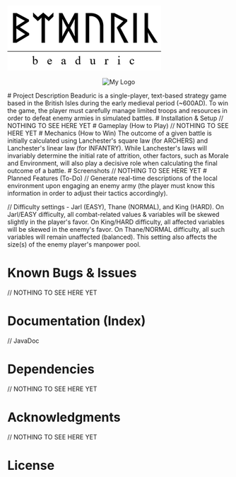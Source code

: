 ![Logo](src/resources/logo.png)
<p align="center">
  <img src="logo.png" alt="My Logo">
</p>
# Project Description
Beaduric is a single-player, text-based strategy game based in the British Isles during the early medieval period (~600AD). To win the game, the player must carefully manage limited troops and resources in order to defeat enemy armies in simulated battles.
# Installation & Setup
// NOTHING TO SEE HERE YET
# Gameplay (How to Play)
// NOTHING TO SEE HERE YET
# Mechanics (How to Win)
The outcome of a given battle is initially calculated using Lanchester's square law (for ARCHERS) and Lanchester's linear law (for INFANTRY). While Lanchester's laws will invariably determine the initial rate of attrition, other factors, such as Morale and Environment, will also play a decisive role when calculating the final outcome of a battle.
# Screenshots
// NOTHING TO SEE HERE YET
# Planned Features (To-Do)
// Generate real-time descriptions of the local environment upon engaging an enemy army (the player must know this information in order to adjust their tactics accordingly).

// Difficulty settings - Jarl (EASY), Thane (NORMAL), and King (HARD). On Jarl/EASY difficulty, all combat-related values & variables will be skewed slightly in the player's favor. On King/HARD difficulty, all affected variables will be skewed in the enemy's favor. On Thane/NORMAL difficulty, all such variables will remain unaffected (balanced). This setting also affects the size(s) of the enemy player's manpower pool.
# Known Bugs & Issues
// NOTHING TO SEE HERE YET
# Documentation (Index)
// JavaDoc
# Dependencies
// NOTHING TO SEE HERE YET
# Acknowledgments
// NOTHING TO SEE HERE YET
# License
